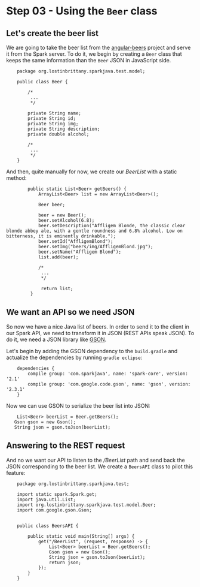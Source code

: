 # Step 03 - Using the `Beer` class

## Let's create the beer list 

We are going to take the beer list from the [angular-beers](https://github.com/LostInBrittany/angular-beers) project and serve it from the Spark server. 
To do it, we begin by creating a `Beer` class that keeps the same information than the `Beer` JSON in JavaScript side.


		package org.lostinbrittany.sparkjava.test.model;
		
		public class Beer {
			
			/*
			 ...
			 */
			
			private String name;
			private String id;
			private String img;
			private String description;
			private double alcohol;
				
			/*
			 ...
			 */
		}
		
And then, quite manually for now, we create our *BeerList* with a static method:



			public static List<Beer> getBeers() {
				ArrayList<Beer> list = new ArrayList<Beer>();
		
				Beer beer;
		
				beer = new Beer();
				beer.setAlcohol(6.8);
				beer.setDescription("Affligem Blonde, the classic clear blonde abbey ale, with a gentle roundness and 6.8% alcohol. Low on bitterness, it is eminently drinkable.");
				beer.setId("AffligemBlond");
				beer.setImg("beers/img/AffligemBlond.jpg");
				beer.setName("Affligem Blond");
				list.add(beer);
				
				/*
			 	 ...
			 	 */
			 	 
			 	 return list;
			 }
   		
   		
## We want an API so we need JSON 

So now we have a nice Java list of beers. In order to send it to the client in our Spark API, we need to transform it in JSON (REST APIs speak JSON). To do it, we need a JSON library like [GSON](https://code.google.com/p/google-gson/). 

Let's begin by adding the GSON dependency to the `build.gradle` and actualize the dependencies by running `gradle eclipse`:

		dependencies {
		 	compile group: 'com.sparkjava', name: 'spark-core', version: '2.1'
		 	compile group: 'com.google.code.gson', name: 'gson', version: '2.3.1'
		}   		
		
Now we can use GSON to serialize the beer list into JSON:

		List<Beer> beerList = Beer.getBeers();
       Gson gson = new Gson();
       String json = gson.toJson(beerList); 		
       

## Answering to the REST request 

And no we want our API to listen to the */BeerList* path and send back the JSON corresponding to the beer list. We create a `BeersAPI` class to pilot this feature:

		package org.lostinbrittany.sparkjava.test;
		
		import static spark.Spark.get;
		import java.util.List;
		import org.lostinbrittany.sparkjava.test.model.Beer;
		import com.google.gson.Gson;
		
		
		public class BeersAPI {
		
		    public static void main(String[] args) {
		        get("/BeerList", (request, response) -> {
		        	List<Beer> beerList = Beer.getBeers();
		        	Gson gson = new Gson();
		        	String json = gson.toJson(beerList);  
		        	return json;
		        });
		    }
		}      
		
		